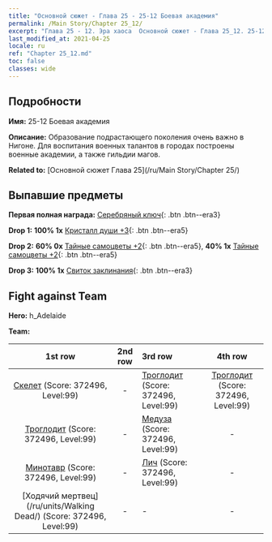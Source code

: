 ```yaml
---
title: "Основной сюжет - Глава 25 - 25-12 Боевая академия"
permalink: /Main Story/Chapter 25_12/
excerpt: "Глава 25 - 12. Эра хаоса  Основной сюжет - Глава 25_12. 25-12 Боевая академия"
last_modified_at: 2021-04-25
locale: ru
ref: "Chapter 25_12.md"
toc: false
classes: wide
---
```


## Подробности

 **Имя:** 25-12 Боевая академия

 **Описание:** Образование подрастающего поколения очень важно в Нигоне. Для воспитания военных талантов в городах построены военные академии, а также гильдии магов.

 **Related to:** [Основной сюжет Глава 25](/ru/Main Story/Chapter 25/)

## Выпавшие предметы

 **Первая полная награда:** [Серебряный ключ](/ItemsRU/con_693/){: .btn .btn--era3}

 **Drop 1:** **100% 1x** [Кристалл души +3](/ItemsRU/mat_87/){: .btn .btn--era5}

 **Drop 2:** **60% 0x** [Тайные самоцветы +2](/ItemsRU/mat_79/){: .btn .btn--era5}, **40% 1x** [Тайные самоцветы +2](/ItemsRU/mat_79/){: .btn .btn--era5}

 **Drop 3:** **100% 1x** [Свиток заклинания](/ItemsRU/con_694/){: .btn .btn--era3}


## Fight against Team
 **Hero:** h_Adelaide

 **Team:**


  | 1st row | 2nd row | 3rd row | 4th row |
  |:----:|:----:|:----|:----:|
  | [Скелет](/ru/units/Skeleton/) (Score: 372496, Level:99)  | - | [Троглодит](/ru/units/Troglodyte/) (Score: 372496, Level:99)  | [Троглодит](/ru/units/Troglodyte/) (Score: 372496, Level:99)  |
  | [Троглодит](/ru/units/Troglodyte/) (Score: 372496, Level:99)  | - | [Медуза](/ru/units/Medusa/) (Score: 372496, Level:99)  | - |
  | [Минотавр](/ru/units/Minotaur/) (Score: 372496, Level:99)  | - | [Лич](/ru/units/Lich/) (Score: 372496, Level:99)  | - |
  | [Ходячий мертвец](/ru/units/Walking Dead/) (Score: 372496, Level:99)  | - | - | - |


